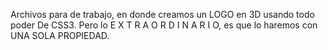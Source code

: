 Archivos para de trabajo, en donde creamos un LOGO en 3D usando todo poder De CSS3. Pero lo E X T R A O R D I N A R I O,  es que lo haremos con UNA SOLA PROPIEDAD.
